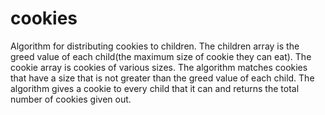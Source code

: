 # cookies

Algorithm for distributing cookies to children. The children array is the greed value of each
child(the maximum size of cookie they can eat). The cookie array is cookies of various sizes. 
The algorithm matches cookies that have a size that is not greater than the greed value of 
each child. The algorithm gives a cookie to every child that it can and returns the total 
number of cookies given out. 
